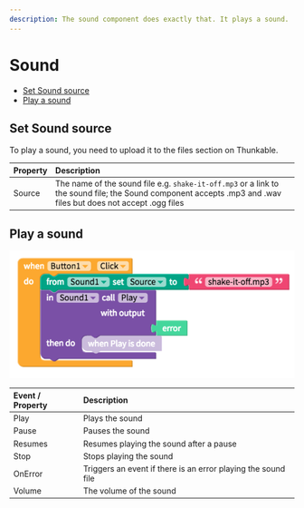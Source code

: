 ```yaml
---
description: The sound component does exactly that. It plays a sound.
---
```


# Sound

* [Set Sound source](sound.md#set-sound-source)
* [Play a sound](sound.md#play-a-sound)

## Set Sound source

To play a sound, you need to upload it to the files section on Thunkable.

| Property | Description |
| :--- | :--- |
| Source | The name of the sound file e.g. `shake-it-off.mp3` or a link to the sound file; the Sound component accepts .mp3 and .wav files but does not accept .ogg files |

## Play a sound

![](.gitbook/assets/sound-fig-1.png)

| Event / Property | Description |
| :--- | :--- |
| Play | Plays the sound |
| Pause | Pauses the sound |
| Resumes | Resumes playing the sound after a pause |
| Stop | Stops playing the sound |
| OnError | Triggers an event if there is an error playing the sound file |
| Volume | The volume of the sound |


